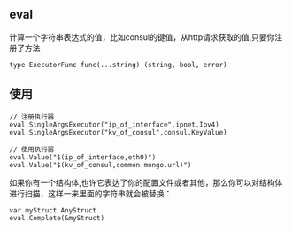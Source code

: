 eval
-----
计算一个字符串表达式的值，比如consul的键值，从http请求获取的值,只要你注册了方法

```
type ExecutorFunc func(...string) (string, bool, error)
```

使用
---------
```
// 注册执行器
eval.SingleArgsExecutor("ip_of_interface",ipnet.Ipv4)
eval.SingleArgsExecutor("kv_of_consul",consul.KeyValue)

// 使用执行器
eval.Value("$(ip_of_interface,eth0)")
eval.Value("$(kv_of_consul,common.mongo.url)") 
```

如果你有一个结构体,也许它表达了你的配置文件或者其他，那么你可以对结构体进行扫描，这样一来里面的字符串就会被替换：
```
var myStruct AnyStruct
eval.Complete(&myStruct)
```